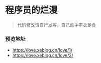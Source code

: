 # 程序员的烂漫

> 代码修改请自行发挥，自己动手丰衣足食

### 预览地址
* https://love.xeblog.cn/love/1/
* https://love.xeblog.cn/love/2/